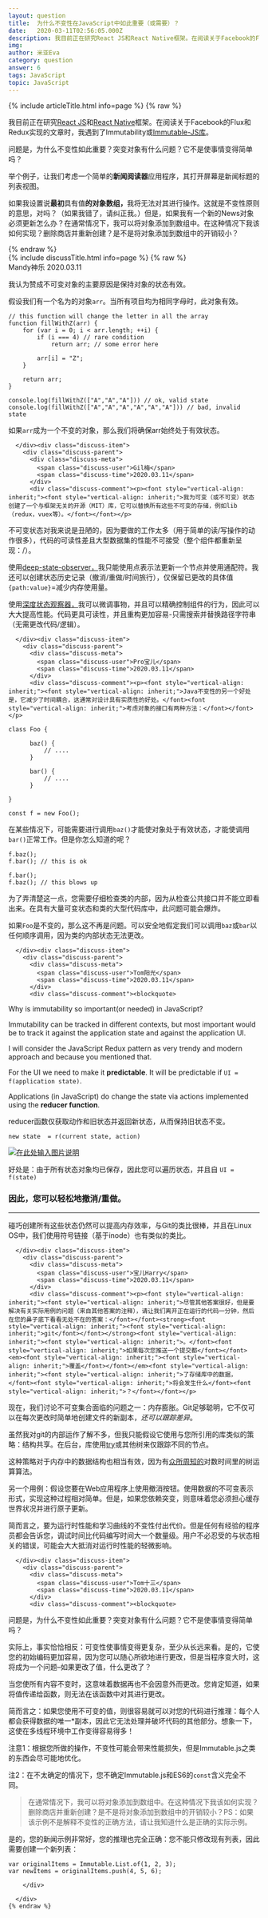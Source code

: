 ```yaml
---
layout: question
title:  为什么不变性在JavaScript中如此重要（或需要）？
date:   2020-03-11T02:56:05.000Z
description: 我目前正在研究React JS和React Native框架。在阅读关于Facebook的Flux和Redux实现的文章时，我遇到了Immutabilit...
img: 
author: 米亚Eva
category: question
answer: 6
tags: JavaScript
topic: JavaScript
---
```

<div class="article-root">
  <div class="article">
    {% include articleTitle.html info=page %}
    {% raw %}
    <div class="article-content"><p><font style="vertical-align: inherit;"><font style="vertical-align: inherit;">我目前正在研究</font></font><a href="http://github.com/facebook/react" rel="noreferrer"><font style="vertical-align: inherit;"><font style="vertical-align: inherit;">React JS</font></font></a><font style="vertical-align: inherit;"><font style="vertical-align: inherit;">和</font></font><a href="https://github.com/facebook/react-native" rel="noreferrer"><font style="vertical-align: inherit;"><font style="vertical-align: inherit;">React Native</font></font></a><font style="vertical-align: inherit;"><font style="vertical-align: inherit;">框架。</font><font style="vertical-align: inherit;">在</font><font style="vertical-align: inherit;">阅读关于Facebook的Flux和Redux实现的文章时，我</font><font style="vertical-align: inherit;">遇到了Immutability或</font></font><a href="https://github.com/facebook/immutable-js" rel="noreferrer"><font style="vertical-align: inherit;"><font style="vertical-align: inherit;">Immutable-JS库</font></font></a><font style="vertical-align: inherit;"><font style="vertical-align: inherit;">。</font></font></p>

<p><font style="vertical-align: inherit;"><font style="vertical-align: inherit;">问题是，为什么不变性如此重要？</font><font style="vertical-align: inherit;">突变对象有什么问题？</font><font style="vertical-align: inherit;">它不是使事情变得简单吗？</font></font></p>

<p><font style="vertical-align: inherit;"><font style="vertical-align: inherit;">举个例子，让我们考虑一个简单的</font></font><strong><font style="vertical-align: inherit;"><font style="vertical-align: inherit;">新闻阅读器</font></font></strong><font style="vertical-align: inherit;"><font style="vertical-align: inherit;">应用程序，其打开屏幕是新闻标题的列表视图。</font></font></p>

<p><font style="vertical-align: inherit;"><font style="vertical-align: inherit;">如果我设置说</font><strong><font style="vertical-align: inherit;">最初</font></strong><font style="vertical-align: inherit;">具有值</font></font><strong><font style="vertical-align: inherit;"><font style="vertical-align: inherit;">的对象数组，</font></font></strong><font style="vertical-align: inherit;"><font style="vertical-align: inherit;">我将无法对其进行操作。</font><font style="vertical-align: inherit;">这就是不变性原则的意思，对吗？</font><font style="vertical-align: inherit;">（如果我错了，请纠正我。）但是，如果我有一个新的News对象必须更新怎么办？</font><font style="vertical-align: inherit;">在通常情况下，我可以将对象添加到数组中。</font><font style="vertical-align: inherit;">在这种情况下我该如何实现？</font><font style="vertical-align: inherit;">删除商店并重新创建？</font><font style="vertical-align: inherit;">是不是将对象添加到数组中的开销较小？</font></font><strong><font style="vertical-align: inherit;"></font></strong><font style="vertical-align: inherit;"></font></p></div>
    {% endraw %}
  </div>

  <div class="discuss-wrapper">
    {% include discussTitle.html info=page %}
    {% raw %}
    <div class="discuss-item">
        <div class="discuss-parent">
          <div class="discuss-meta">
            <span class="discuss-user">Mandy神乐</span>
            <span class="discuss-time">2020.03.11</span>
          </div>
          <div class="discuss-comment"><p><font style="vertical-align: inherit;"><font style="vertical-align: inherit;">我认为赞成不可变对象的主要原因是保持对象的状态有效。 </font></font></p>

<p><font style="vertical-align: inherit;"><font style="vertical-align: inherit;">假设我们有一个名为的对象</font></font><code>arr</code><font style="vertical-align: inherit;"><font style="vertical-align: inherit;">。</font><font style="vertical-align: inherit;">当所有项目均为相同字母时，此对象有效。</font></font></p>

<pre><code>// this function will change the letter in all the array<font></font>
function fillWithZ(arr) {<font></font>
    for (var i = 0; i &lt; arr.length; ++i) {<font></font>
        if (i === 4) // rare condition<font></font>
            return arr; // some error here<font></font>
<font></font>
        arr[i] = "Z";<font></font>
    }<font></font>
<font></font>
    return arr;<font></font>
}<font></font>
<font></font>
console.log(fillWithZ(["A","A","A"])) // ok, valid state<font></font>
console.log(fillWithZ(["A","A","A","A","A","A"])) // bad, invalid state<font></font>
</code></pre>

<p><font style="vertical-align: inherit;"><font style="vertical-align: inherit;">如果</font></font><code>arr</code><font style="vertical-align: inherit;"><font style="vertical-align: inherit;">成为一个不变的对象，那么我们将确保arr始终处于有效状态。</font></font></p></div>
        </div>
        
      </div><div class="discuss-item">
        <div class="discuss-parent">
          <div class="discuss-meta">
            <span class="discuss-user">Gil梅</span>
            <span class="discuss-time">2020.03.11</span>
          </div>
          <div class="discuss-comment"><p><font style="vertical-align: inherit;"><font style="vertical-align: inherit;">我为可变（或不可变）状态创建了一个与框架无关的开源（MIT）库，它可以替换所有这些不可变的存储，例如lib（redux，vuex等）。</font></font></p>

<p><font style="vertical-align: inherit;"><font style="vertical-align: inherit;">不可变状态对我来说是丑陋的，因为要做的工作太多（用于简单的读/写操作的动作很多），代码的可读性差且大型数据集的性能不可接受（整个组件都重新呈现：/）。</font></font></p>

<p><font style="vertical-align: inherit;"><font style="vertical-align: inherit;">使用</font></font><a href="https://github.com/neuronetio/deep-state-observer" rel="nofollow noreferrer"><font style="vertical-align: inherit;"><font style="vertical-align: inherit;">deep-state-observer，</font></font></a><font style="vertical-align: inherit;"><font style="vertical-align: inherit;">我只能使用点表示法更新一个节点并使用通配符。</font><font style="vertical-align: inherit;">我还可以创建状态历史记录（撤消/重做/时间旅行），仅保留已更改的具体值</font></font><code>{path:value}</code><font style="vertical-align: inherit;"><font style="vertical-align: inherit;">=减少内存使用量。</font></font></p>

<p><font style="vertical-align: inherit;"><font style="vertical-align: inherit;">使用</font></font><a href="https://github.com/neuronetio/deep-state-observer" rel="nofollow noreferrer"><font style="vertical-align: inherit;"><font style="vertical-align: inherit;">深度状态观察器，</font></font></a><font style="vertical-align: inherit;"><font style="vertical-align: inherit;">我可以微调事物，并且可以精确控制组件的行为，因此可以大大提高性能。</font><font style="vertical-align: inherit;">代码更具可读性，并且重构更加容易-只需搜索并替换路径字符串（无需更改代码/逻辑）。</font></font></p></div>
        </div>
        
      </div><div class="discuss-item">
        <div class="discuss-parent">
          <div class="discuss-meta">
            <span class="discuss-user">Pro宝儿</span>
            <span class="discuss-time">2020.03.11</span>
          </div>
          <div class="discuss-comment"><p><font style="vertical-align: inherit;"><font style="vertical-align: inherit;">Java不变性的另一个好处是，它减少了时间耦合，这通常对设计具有实质性的好处。</font><font style="vertical-align: inherit;">考虑对象的接口有两种方法：</font></font></p>

<pre><code>class Foo {<font></font>
<font></font>
      baz() {<font></font>
          // .... <font></font>
      }<font></font>
<font></font>
      bar() {<font></font>
          // ....<font></font>
      }<font></font>
<font></font>
}<font></font>
<font></font>
const f = new Foo();<font></font>
</code></pre>

<p><font style="vertical-align: inherit;"><font style="vertical-align: inherit;">在某些情况下，可能需要进行调用</font></font><code>baz()</code><font style="vertical-align: inherit;"><font style="vertical-align: inherit;">才能使对象处于有效状态，才能使调用</font></font><code>bar()</code><font style="vertical-align: inherit;"><font style="vertical-align: inherit;">正常工作。</font><font style="vertical-align: inherit;">但是你怎么知道的呢？</font></font></p>

<pre><code>f.baz();<font></font>
f.bar(); // this is ok<font></font>
<font></font>
f.bar();<font></font>
f.baz(); // this blows up<font></font>
</code></pre>

<p><font style="vertical-align: inherit;"><font style="vertical-align: inherit;">为了弄清楚这一点，您需要仔细检查类的内部，因为从检查公共接口并不能立即看出来。</font><font style="vertical-align: inherit;">在具有大量可变状态和类的大型代码库中，此问题可能会爆炸。</font></font></p>

<p><font style="vertical-align: inherit;"><font style="vertical-align: inherit;">如果</font></font><code>Foo</code><font style="vertical-align: inherit;"><font style="vertical-align: inherit;">是不变的，那么这不再是问题。</font><font style="vertical-align: inherit;">可以安全地假定我们可以调用</font></font><code>baz</code><font style="vertical-align: inherit;"><font style="vertical-align: inherit;">或</font></font><code>bar</code><font style="vertical-align: inherit;"><font style="vertical-align: inherit;">以任何顺序</font><font style="vertical-align: inherit;">调用</font><font style="vertical-align: inherit;">，因为类的内部状态无法更改。</font></font></p></div>
        </div>
        
      </div><div class="discuss-item">
        <div class="discuss-parent">
          <div class="discuss-meta">
            <span class="discuss-user">Tom阳光</span>
            <span class="discuss-time">2020.03.11</span>
          </div>
          <div class="discuss-comment"><blockquote>
  <p>Why is immutability so important(or needed) in JavaScript?</p>
</blockquote>

<p>Immutability can be tracked in different contexts, but most important would be to track it against the application state and against the application UI.</p>

<p>I will consider the JavaScript Redux pattern as very trendy and modern approach and because you mentioned that. </p>

<p>For the UI we need to make it <strong>predictable</strong>. 
It will be predictable if <code>UI = f(application state)</code>.</p>

<p>Applications (in JavaScript) do change the state via actions implemented using the <strong>reducer function</strong>.</p>

<p><font style="vertical-align: inherit;"><font style="vertical-align: inherit;">reducer函数仅获取动作和旧状态并返回新状态，从而保持旧状态不变。</font></font></p>

<pre><code>new state  = r(current state, action)
</code></pre>

<p><a href="https://i.stack.imgur.com/RMMb2.png" rel="noreferrer"><img src="https://i.stack.imgur.com/RMMb2.png" alt="在此处输入图片说明"></a></p>

<p><font style="vertical-align: inherit;"><font style="vertical-align: inherit;">好处是：由于所有状态对象均已保存，因此您可以遍历状态，并且自 </font></font><code>UI = f(state)</code></p>

<h3><font style="vertical-align: inherit;"><font style="vertical-align: inherit;">因此，您可以轻松地撤消/重做。</font></font></h3>

<hr>

<p><font style="vertical-align: inherit;"><font style="vertical-align: inherit;">碰巧创建所有这些状态仍然可以提高内存效率，与Git的类比很棒，并且在Linux OS中，我们使用符号链接（基于inode）也有类似的类比。 </font></font></p></div>
        </div>
        
      </div><div class="discuss-item">
        <div class="discuss-parent">
          <div class="discuss-meta">
            <span class="discuss-user">宝儿Harry</span>
            <span class="discuss-time">2020.03.11</span>
          </div>
          <div class="discuss-comment"><p><font style="vertical-align: inherit;"><font style="vertical-align: inherit;">尽管其他答案很好，但是要解决有关实际用例的问题（来自其他答案的注释），请让我们离开正在运行的代码一分钟，然后在您的鼻子底下看看无处不在的答案：</font></font><strong><font style="vertical-align: inherit;"><font style="vertical-align: inherit;">git</font></font></strong><font style="vertical-align: inherit;"><font style="vertical-align: inherit;">。</font><font style="vertical-align: inherit;">如果每次您推送一个提交都</font></font><em><font style="vertical-align: inherit;"><font style="vertical-align: inherit;">覆盖</font></font></em><font style="vertical-align: inherit;"><font style="vertical-align: inherit;">了存储库中的数据，</font><font style="vertical-align: inherit;">将会发生什么</font><font style="vertical-align: inherit;">？</font></font></p>

<p><font style="vertical-align: inherit;"><font style="vertical-align: inherit;">现在，我们讨论不可变集合面临的问题之一：内存膨胀。</font><font style="vertical-align: inherit;">Git足够聪明，它不仅可以在每次更改时简单地创建文件的新副本，</font></font><em><font style="vertical-align: inherit;"><font style="vertical-align: inherit;">还可以跟踪差异</font></font></em><font style="vertical-align: inherit;"><font style="vertical-align: inherit;">。</font></font></p>

<p><font style="vertical-align: inherit;"><font style="vertical-align: inherit;">虽然我对git的内部运作了解不多，但我只能假设它使用与您所引用的库类似的策略：结构共享。</font><font style="vertical-align: inherit;">在后台，库使用</font></font><a href="https://en.wikipedia.org/wiki/Trie" rel="noreferrer"><font style="vertical-align: inherit;"><font style="vertical-align: inherit;">try</font></font></a><font style="vertical-align: inherit;"><font style="vertical-align: inherit;">或其他树来仅跟踪不同的节点。</font></font></p>

<p><font style="vertical-align: inherit;"><font style="vertical-align: inherit;">这种策略对于内存中的数据结构也相当有效，因为有</font></font><a href="https://rads.stackoverflow.com/amzn/click/com/0521663504" rel="noreferrer"><font style="vertical-align: inherit;"><font style="vertical-align: inherit;">众所周知的</font></font></a><font style="vertical-align: inherit;"><font style="vertical-align: inherit;">对数时间里的树运算算法。</font></font></p>

<p><font style="vertical-align: inherit;"><font style="vertical-align: inherit;">另一个用例：假设您要在Web应用程序上使用撤消按钮。</font><font style="vertical-align: inherit;">使用数据的不可变表示形式，实现这种过程相对简单。</font><font style="vertical-align: inherit;">但是，如果您依赖突变，则意味着您必须担心缓存世界状况并进行原子更新。</font></font></p>

<p><font style="vertical-align: inherit;"><font style="vertical-align: inherit;">简而言之，要为运行时性能和学习曲线的不变性付出代价。</font><font style="vertical-align: inherit;">但是任何有经验的程序员都会告诉您，调试时间比代码编写时间大一个数量级。</font><font style="vertical-align: inherit;">用户不必忍受的与状态相关的错误，可能会大大抵消对运行时性能的轻微影响。</font></font></p></div>
        </div>
        
      </div><div class="discuss-item">
        <div class="discuss-parent">
          <div class="discuss-meta">
            <span class="discuss-user">Tom十三</span>
            <span class="discuss-time">2020.03.11</span>
          </div>
          <div class="discuss-comment"><blockquote>
  <p><font style="vertical-align: inherit;"><font style="vertical-align: inherit;">问题是，为什么不变性如此重要？</font><font style="vertical-align: inherit;">突变对象有什么问题？</font><font style="vertical-align: inherit;">它不是使事情变得简单吗？</font></font></p>
</blockquote>

<p><font style="vertical-align: inherit;"><font style="vertical-align: inherit;">实际上，事实恰恰相反：可变性使事情变得更复杂，至少从长远来看。</font><font style="vertical-align: inherit;">是的，它使您的初始编码更加容易，因为您可以随心所欲地进行更改，但是当程序变大时，这将成为一个问题–如果更改了值，什么更改了？</font></font></p>

<p><font style="vertical-align: inherit;"><font style="vertical-align: inherit;">当您使所有内容不变时，这意味着数据再也不会因意外而更改。</font><font style="vertical-align: inherit;">您肯定知道，如果将值传递给函数，则无法在该函数中对其进行更改。</font></font></p>

<p><font style="vertical-align: inherit;"><font style="vertical-align: inherit;">简而言之：如果您使用不可变的值，则很容易就可以对您的代码进行推理：每个人都会获得数据的唯一*副本，因此它无法处理并破坏代码的其他部分。</font><font style="vertical-align: inherit;">想象一下，这使在多线程环境中工作变得容易得多！</font></font></p>

<p><font style="vertical-align: inherit;"><font style="vertical-align: inherit;">注意1：根据您所做的操作，不变性可能会带来性能损失，但是Immutable.js之类的东西会尽可能地优化。 </font></font></p>

<p><font style="vertical-align: inherit;"><font style="vertical-align: inherit;">注2：在不太确定的情况下，您不确定Immutable.js和ES6的</font></font><code>const</code><font style="vertical-align: inherit;"><font style="vertical-align: inherit;">含义完全不同。</font></font></p>

<blockquote>
  <p><font style="vertical-align: inherit;"><font style="vertical-align: inherit;">在通常情况下，我可以将对象添加到数组中。</font><font style="vertical-align: inherit;">在这种情况下我该如何实现？</font><font style="vertical-align: inherit;">删除商店并重新创建？</font><font style="vertical-align: inherit;">是不是将对象添加到数组中的开销较小？</font><font style="vertical-align: inherit;">PS：如果该示例不是解释不变性的正确方法，请让我知道什么是正确的实际示例。</font></font></p>
</blockquote>

<p><font style="vertical-align: inherit;"><font style="vertical-align: inherit;">是的，您的新闻示例非常好，您的推理也完全正确：您不能只修改现有列表，因此需要创建一个新列表：</font></font></p>

<pre><code>var originalItems = Immutable.List.of(1, 2, 3);<font></font>
var newItems = originalItems.push(4, 5, 6);<font></font>
</code></pre></div>
        </div>
        
      </div>
    {% endraw %}
  </div>
<div>
